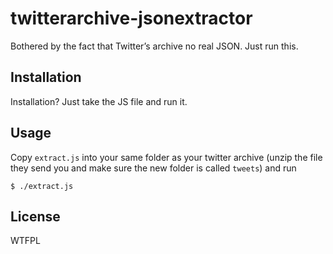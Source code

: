 # twitterarchive-jsonextractor

  Bothered by the fact that Twitter’s archive no real JSON. Just run this.

## Installation

  Installation? Just take the JS file and run it.

## Usage

  Copy `extract.js` into your same folder as your twitter archive
  (unzip the file they send you and make sure the new folder is called `tweets`) and run

    $ ./extract.js

## License

  WTFPL
